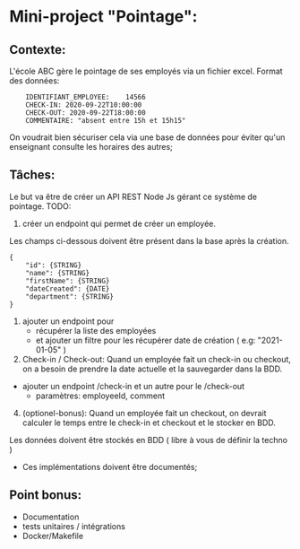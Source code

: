 # Mini-project "Pointage":

## Contexte:

L'école ABC gère le pointage de ses employés via un fichier excel.
Format des données:

```
    IDENTIFIANT_EMPLOYEE:    14566
    CHECK-IN: 2020-09-22T10:00:00
    CHECK-OUT: 2020-09-22T18:00:00
    COMMENTAIRE: "absent entre 15h et 15h15"
```

On voudrait bien sécuriser cela via une base de données pour éviter qu'un enseignant consulte les horaires des autres;

## Tâches:

Le but va être de créer un API REST Node Js gérant ce système de pointage.
TODO:

1. créer un endpoint qui permet de créer un employée.

Les champs ci-dessous doivent être présent dans la base après la création.

```
{
    "id": {STRING}
    "name": {STRING}
    "firstName": {STRING}
    "dateCreated": {DATE}
    "department": {STRING}
}
```

1. ajouter un endpoint pour
   - récupérer la liste des employées
   - et ajouter un filtre pour les récupérer date de création ( e.g: "2021-01-05" )
2. Check-in / Check-out:
   Quand un employée fait un check-in ou checkout, on a besoin de prendre la date actuelle et la sauvegarder dans la BDD.

- ajouter un endpoint /check-in et un autre pour le /check-out
  - paramètres: employeeId, comment

4. (optionel-bonus):
   Quand un employée fait un checkout, on devrait calculer le temps entre le check-in et checkout et le stocker en BDD.

Les données doivent être stockés en BDD ( libre à vous de définir la techno )

- Ces implémentations doivent être documentés;

## Point bonus:

- Documentation
- tests unitaires / intégrations
- Docker/Makefile
